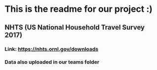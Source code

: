 # This is the readme for our project :)

## NHTS (US National Household Travel Survey 2017)
### Link: https://nhts.ornl.gov/downloads
### Data also uploaded in our teams folder